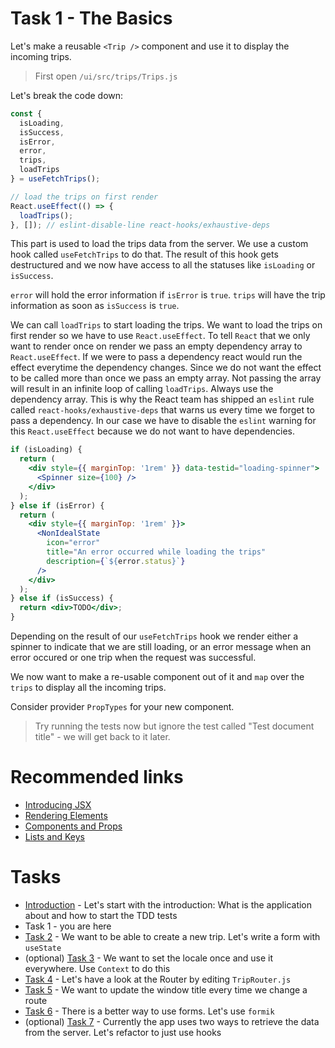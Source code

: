 # Task 1 - The Basics

Let's make a reusable `<Trip />` component and use it to display the incoming trips.

> First open `/ui/src/trips/Trips.js`

Let's break the code down:

```javascript
const {
  isLoading,
  isSuccess,
  isError,
  error,
  trips,
  loadTrips
} = useFetchTrips();

// load the trips on first render
React.useEffect(() => {
  loadTrips();
}, []); // eslint-disable-line react-hooks/exhaustive-deps
```

This part is used to load the trips data from the server. We use a custom hook called `useFetchTrips` to do that. The result of this hook gets destructured and we now have access to all the statuses like `isLoading` or `isSuccess`.

`error` will hold the error information if `isError` is `true`. `trips` will have the trip information as soon as `isSuccess` is `true`.

We can call `loadTrips` to start loading the trips. We want to load the trips on first render so we have to use `React.useEffect`. To tell `React` that we only want to render once on render we pass an empty dependency array to `React.useEffect`. If we were to pass a dependency react would run the effect everytime the dependency changes. Since we do not want the effect to be called more than once we pass an empty array. Not passing the array will result in an infinite loop of calling `loadTrips`. Always use the dependency array. This is why the React team has shipped an `eslint` rule called `react-hooks/exhaustive-deps` that warns us every time we forget to pass a dependency. In our case we have to disable the `eslint` warning for this `React.useEffect` because we do not want to have dependencies.

```jsx
if (isLoading) {
  return (
    <div style={{ marginTop: '1rem' }} data-testid="loading-spinner">
      <Spinner size={100} />
    </div>
  );
} else if (isError) {
  return (
    <div style={{ marginTop: '1rem' }}>
      <NonIdealState
        icon="error"
        title="An error occurred while loading the trips"
        description={`${error.status}`}
      />
    </div>
  );
} else if (isSuccess) {
  return <div>TODO</div>;
}
```

Depending on the result of our `useFetchTrips` hook we render either a spinner to indicate that we are still loading, or an error message when an error occured or one trip when the request was successful.

We now want to make a re-usable component out of it and `map` over the `trips` to display all the incoming trips.

Consider provider `PropTypes` for your new component.

> Try running the tests now but ignore the test called "Test document title" - we will get back to it later.

# Recommended links

- [Introducing JSX](https://reactjs.org/docs/introducing-jsx.html)
- [Rendering Elements](https://reactjs.org/docs/rendering-elements.html)
- [Components and Props](https://reactjs.org/docs/components-and-props.html)
- [Lists and Keys](https://reactjs.org/docs/lists-and-keys.html)

# Tasks

- [Introduction](https://github.com/ankri/react-workshop/blob/master/tasks/Task-0.md) - Let's start with the introduction: What is the application about and how to start the TDD tests
- Task 1 - you are here
- [Task 2](https://github.com/ankri/react-workshop/blob/master/tasks/Task-2.md) - We want to be able to create a new trip. Let's write a form with `useState`
- (optional) [Task 3](https://github.com/ankri/react-workshop/blob/master/tasks/Task-3.md) - We want to set the locale once and use it everywhere. Use `Context` to do this
- [Task 4](https://github.com/ankri/react-workshop/blob/master/tasks/Task-4.md) - Let's have a look at the Router by editing `TripRouter.js`
- [Task 5](https://github.com/ankri/react-workshop/blob/master/tasks/Task-5.md) - We want to update the window title every time we change a route
- [Task 6](https://github.com/ankri/react-workshop/blob/master/tasks/Task-6.md) - There is a better way to use forms. Let's use `formik`
- (optional) [Task 7](https://github.com/ankri/react-workshop/blob/master/tasks/Task-7.md) - Currently the app uses two ways to retrieve the data from the server. Let's refactor to just use hooks
